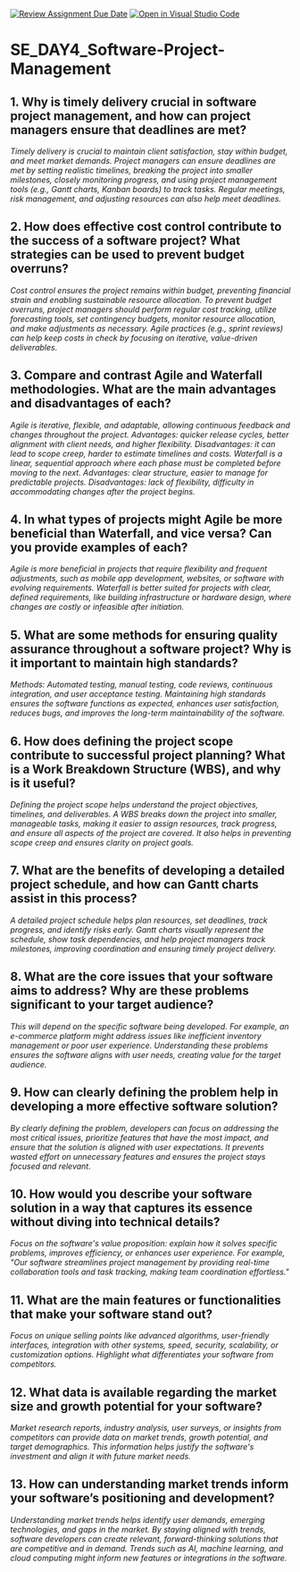[![Review Assignment Due Date](https://classroom.github.com/assets/deadline-readme-button-22041afd0340ce965d47ae6ef1cefeee28c7c493a6346c4f15d667ab976d596c.svg)](https://classroom.github.com/a/9pw6JKcu)
[![Open in Visual Studio Code](https://classroom.github.com/assets/open-in-vscode-2e0aaae1b6195c2367325f4f02e2d04e9abb55f0b24a779b69b11b9e10269abc.svg)](https://classroom.github.com/online_ide?assignment_repo_id=17007012&assignment_repo_type=AssignmentRepo)
# SE_DAY4_Software-Project-Management
## 1. Why is timely delivery crucial in software project management, and how can project managers ensure that deadlines are met?
_Timely delivery is crucial to maintain client satisfaction, stay within budget, and meet market demands. Project managers can ensure deadlines are met by setting realistic timelines, breaking the project into smaller milestones, closely monitoring progress, and using project management tools (e.g., Gantt charts, Kanban boards) to track tasks. Regular meetings, risk management, and adjusting resources can also help meet deadlines._
## 2. How does effective cost control contribute to the success of a software project? What strategies can be used to prevent budget overruns?
_Cost control ensures the project remains within budget, preventing financial strain and enabling sustainable resource allocation. To prevent budget overruns, project managers should perform regular cost tracking, utilize forecasting tools, set contingency budgets, monitor resource allocation, and make adjustments as necessary. Agile practices (e.g., sprint reviews) can help keep costs in check by focusing on iterative, value-driven deliverables._
## 3. Compare and contrast Agile and Waterfall methodologies. What are the main advantages and disadvantages of each?
_Agile is iterative, flexible, and adaptable, allowing continuous feedback and changes throughout the project. Advantages: quicker release cycles, better alignment with client needs, and higher flexibility. Disadvantages: it can lead to scope creep, harder to estimate timelines and costs.
Waterfall is a linear, sequential approach where each phase must be completed before moving to the next. Advantages: clear structure, easier to manage for predictable projects. Disadvantages: lack of flexibility, difficulty in accommodating changes after the project begins._
## 4. In what types of projects might Agile be more beneficial than Waterfall, and vice versa? Can you provide examples of each?
_Agile is more beneficial in projects that require flexibility and frequent adjustments, such as mobile app development, websites, or software with evolving requirements.
Waterfall is better suited for projects with clear, defined requirements, like building infrastructure or hardware design, where changes are costly or infeasible after initiation._
## 5. What are some methods for ensuring quality assurance throughout a software project? Why is it important to maintain high standards?
_Methods: Automated testing, manual testing, code reviews, continuous integration, and user acceptance testing. Maintaining high standards ensures the software functions as expected, enhances user satisfaction, reduces bugs, and improves the long-term maintainability of the software._
## 6. How does defining the project scope contribute to successful project planning? What is a Work Breakdown Structure (WBS), and why is it useful?
_Defining the project scope helps understand the project objectives, timelines, and deliverables. A WBS breaks down the project into smaller, manageable tasks, making it easier to assign resources, track progress, and ensure all aspects of the project are covered. It also helps in preventing scope creep and ensures clarity on project goals._
## 7. What are the benefits of developing a detailed project schedule, and how can Gantt charts assist in this process?
_A detailed project schedule helps plan resources, set deadlines, track progress, and identify risks early. Gantt charts visually represent the schedule, show task dependencies, and help project managers track milestones, improving coordination and ensuring timely project delivery._
## 8. What are the core issues that your software aims to address? Why are these problems significant to your target audience?
_This will depend on the specific software being developed. For example, an e-commerce platform might address issues like inefficient inventory management or poor user experience. Understanding these problems ensures the software aligns with user needs, creating value for the target audience._
## 9. How can clearly defining the problem help in developing a more effective software solution?
_By clearly defining the problem, developers can focus on addressing the most critical issues, prioritize features that have the most impact, and ensure that the solution is aligned with user expectations. It prevents wasted effort on unnecessary features and ensures the project stays focused and relevant._
## 10. How would you describe your software solution in a way that captures its essence without diving into technical details?
_Focus on the software's value proposition: explain how it solves specific problems, improves efficiency, or enhances user experience. For example, "Our software streamlines project management by providing real-time collaboration tools and task tracking, making team coordination effortless."_
## 11. What are the main features or functionalities that make your software stand out?
_Focus on unique selling points like advanced algorithms, user-friendly interfaces, integration with other systems, speed, security, scalability, or customization options. Highlight what differentiates your software from competitors._
## 12. What data is available regarding the market size and growth potential for your software?
_Market research reports, industry analysis, user surveys, or insights from competitors can provide data on market trends, growth potential, and target demographics. This information helps justify the software's investment and align it with future market needs._
## 13. How can understanding market trends inform your software’s positioning and development?
_Understanding market trends helps identify user demands, emerging technologies, and gaps in the market. By staying aligned with trends, software developers can create relevant, forward-thinking solutions that are competitive and in demand. Trends such as AI, machine learning, and cloud computing might inform new features or integrations in the software._
